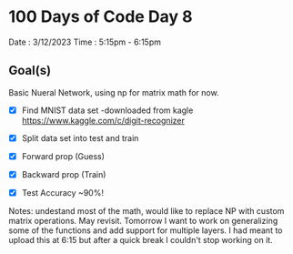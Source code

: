 # 100 Days of Code Day 8

Date : 3/12/2023
Time : 5:15pm - 6:15pm

## Goal(s)

Basic Nueral Network, using np for matrix math for now.  

- [X]  Find MNIST data set -downloaded from kagle  https://www.kaggle.com/c/digit-recognizer
- [X]  Split data set into test and train
- [X]  Forward prop (Guess)
- [X]  Backward prop (Train)
- [X]  Test Accuracy ~90%!




Notes: undestand most of the math, would like to replace NP with custom matrix operations. May revisit. Tomorrow I want to work on generalizing some of the functions and add support for multiple layers. I had meant to upload this at 6:15 but after a quick break I couldn't stop working on it. 


